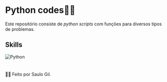 # Python codes👨‍💻

Este repositório consiste de *python scripts* com funções para diversos tipos de problemas.

## Skills

![Python](https://img.shields.io/badge/Python-grey?style=flat&logo=python&logoColor=white)

#

👨‍💻 Feito por Saulo Gil.